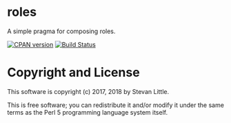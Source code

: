 # roles

A simple pragma for composing roles.

[![CPAN version](https://badge.fury.io/pl/roles.svg)](https://metacpan.org/pod/roles)
[![Build Status](https://travis-ci.org/stevan/p5-roles.svg?branch=master)](https://travis-ci.org/stevan/p5-roles)

# Copyright and License

This software is copyright (c) 2017, 2018 by Stevan Little.

This is free software; you can redistribute it and/or modify it under
the same terms as the Perl 5 programming language system itself.

